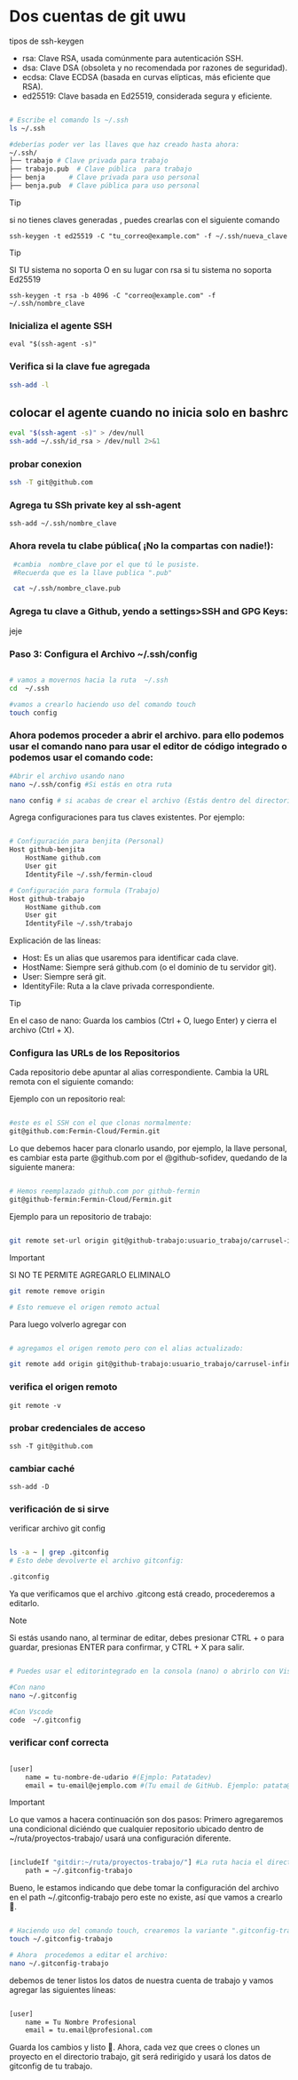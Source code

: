 # Dos cuentas de git uwu

tipos de ssh-keygen

- rsa: Clave RSA, usada comúnmente para autenticación SSH.
- dsa: Clave DSA (obsoleta y no recomendada por razones de seguridad).
- ecdsa: Clave ECDSA (basada en curvas elípticas, más eficiente que RSA).
- ed25519: Clave basada en Ed25519, considerada segura y eficiente.


```bash

# Escribe el comando ls ~/.ssh
ls ~/.ssh

#deberías poder ver las llaves que haz creado hasta ahora:
~/.ssh/
├── trabajo # Clave privada para trabajo
├── trabajo.pub  # Clave pública  para trabajo
├── benja      # Clave privada para uso personal
├── benja.pub  # Clave pública para uso personal

```

> [!TIP]
> si no tienes claves generadas , puedes crearlas con el siguiente comando

`ssh-keygen -t ed25519 -C "tu_correo@example.com" -f ~/.ssh/nueva_clave`

> [!TIP]
> SI TU sistema no soporta O en su lugar con rsa si tu sistema no soporta Ed25519

`ssh-keygen -t rsa -b 4096 -C "correo@example.com" -f ~/.ssh/nombre_clave`

### Inicializa el agente SSH

`eval "$(ssh-agent -s)"`

### Verifica si la clave fue agregada

```bash
ssh-add -l
```

## colocar el agente cuando no inicia solo en bashrc

```bash
eval "$(ssh-agent -s)" > /dev/null
ssh-add ~/.ssh/id_rsa > /dev/null 2>&1
```

### probar conexion

```bash
ssh -T git@github.com
```

### Agrega tu SSh private key al ssh-agent

`ssh-add ~/.ssh/nombre_clave`

### Ahora revela tu clabe pública( ¡No la compartas con nadie!):

```bash
 #cambia  nombre_clave por el que tú le pusiste.
 #Recuerda que es la llave publica ".pub"

 cat ~/.ssh/nombre_clave.pub
```

### Agrega tu clave a Github, yendo a settings>SSH and GPG Keys:

jeje

### Paso 3: Configura el Archivo ~/.ssh/config

```bash

# vamos a movernos hacia la ruta  ~/.ssh
cd  ~/.ssh

#vamos a crearlo haciendo uso del comando touch
touch config

```

### Ahora podemos proceder a abrir el archivo. para ello podemos usar el comando nano para usar el editor de código integrado o podemos usar el comando code:

```bash
#Abrir el archivo usando nano
nano ~/.ssh/config #Si estás en otra ruta

nano config # si acabas de crear el archivo (Estás dentro del directorio .ssh)

```

Agrega configuraciones para tus claves existentes. Por ejemplo:

```bash

# Configuración para benjita (Personal)
Host github-benjita
    HostName github.com
    User git
    IdentityFile ~/.ssh/fermin-cloud

# Configuración para formula (Trabajo)
Host github-trabajo
    HostName github.com
    User git
    IdentityFile ~/.ssh/trabajo

```

Explicación de las líneas:

- Host: Es un alias que usaremos para identificar cada clave.
- HostName: Siempre será github.com (o el dominio de tu servidor git).
- User: Siempre será git.
- IdentityFile: Ruta a la clave privada correspondiente.

> [!TIP]
> En el caso de nano: Guarda los cambios (Ctrl + O, luego Enter) y cierra el archivo (Ctrl + X).

### Configura las URLs de los Repositorios

Cada repositorio debe apuntar al alias correspondiente. Cambia la URL remota con el siguiente comando:

Ejemplo con un repositorio real:

```bash

#este es el SSH con el que clonas normalmente:
git@github.com:Fermin-Cloud/Fermin.git

```

Lo que debemos hacer para clonarlo usando, por ejemplo, la llave personal, es cambiar esta parte @github.com por el @github-sofidev, quedando de la siguiente manera:

```bash

# Hemos reemplazado github.com por github-fermin
git@github-fermin:Fermin-Cloud/Fermin.git


```

Ejemplo para un repositorio de trabajo:

```bash

git remote set-url origin git@github-trabajo:usuario_trabajo/carrusel-infinito.git

```

> [!IMPORTANT]
> SI NO TE PERMITE AGREGARLO ELIMINALO

```bash
git remote remove origin

# Esto remueve el origen remoto actual

```

Para luego volverlo agregar con

```bash

# agregamos el origen remoto pero con el alias actualizado:

git remote add origin git@github-trabajo:usuario_trabajo/carrusel-infinito.git
```

### verifica el origen remoto

`git remote -v`

### probar credenciales de acceso

`ssh -T git@github.com`

### cambiar caché

`ssh-add -D`

### verificación de si sirve

verificar archivo git config

```bash

ls -a ~ | grep .gitconfig
# Esto debe devolverte el archivo gitconfig:

.gitconfig

```

Ya que verificamos que el archivo .gitcong está creado, procederemos a editarlo.

> [!NOTE]
> Si estás usando nano, al terminar de editar, debes presionar CTRL + o para guardar, presionas ENTER para confirmar, y CTRL + X para salir.

```bash

# Puedes usar el editorintegrado en la consola (nano) o abrirlo con VisualStudio:

#Con nano
nano ~/.gitconfig

#Con Vscode
code  ~/.gitconfig


```

### verificar conf correcta

```bash

[user]
    name = tu-nombre-de-udario #(Ejmplo: Patatadev)
    email = tu-email@ejemplo.com #(Tu email de GitHub. Ejemplo: patata@gmail.com)

```

> [!IMPORTANT]
> Lo que vamos a hacera continuación son dos pasos: Primero agregaremos una condicional diciéndo que cualquier repositorio ubicado dentro de ~/ruta/proyectos-trabajo/ usará una configuración diferente.

```bash

[includeIf "gitdir:~/ruta/proyectos-trabajo/"] #La ruta hacia el directorio del trabajo
    path = ~/.gitconfig-trabajo

```

Bueno, le estamos indicando que debe tomar la configuración del archivo en el path ~/.gitconfig-trabajo pero este no existe, así que vamos a crearlo 🦝.

```bash

# Haciendo uso del comando touch, crearemos la variante ".gitconfig-trabajo"
touch ~/.gitconfig-trabajo

# Ahora  procedemos a editar el archivo:
nano ~/.gitconfig-trabajo


```

debemos de tener listos los datos de nuestra cuenta de trabajo y vamos agregar las siguientes líneas:

```bash

[user]
    name = Tu Nombre Profesional
    email = tu.email@profesional.com


```

Guarda los cambios y listo 🦝. Ahora, cada vez que crees o clones un proyecto en el directorio trabajo, git será redirigido y usará los datos de gitconfig de tu trabajo.
